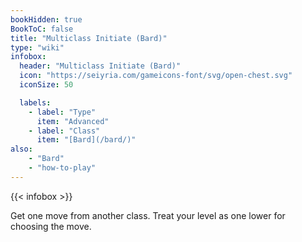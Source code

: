 ```yaml
---
bookHidden: true
BookToC: false
title: "Multiclass Initiate (Bard)"
type: "wiki"
infobox:
  header: "Multiclass Initiate (Bard)"
  icon: "https://seiyria.com/gameicons-font/svg/open-chest.svg"
  iconSize: 50

  labels:
    - label: "Type"
      item: "Advanced"
    - label: "Class"
      item: "[Bard](/bard/)"
also:
    - "Bard"
    - "how-to-play"
---
```


{{< infobox >}}

Get one move from another class. Treat your level as one lower for choosing the move.